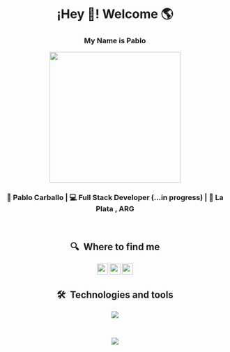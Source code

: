 <h1 align="center">¡Hey 👋! Welcome 🌎</h1>
   <h3 align="center">My Name is Pablo </h3>


<p align="center" width="500">
   <img align="center" width="300" src="https://i.giphy.com/media/zhYSVCirREeIZtONCI/giphy.webp" />
   <!--<img align="center" width="300"src="https://media2.giphy.com/media/v1.Y2lkPTc5MGI3NjExZGVlNzU3ZTU5NjViY2M2NjMzZWQzYTg3YmQwMjFjOTQxYWVhZGIzZSZlcD12MV9pbnRlcm5hbF9naWZzX2dpZklkJmN0PXM/AHLyW9I6F0qqzex1C3/giphy.gif" />-->
  
</p>


<div align="center">
<h3> 👦 Pablo Carballo | 💻 Full Stack Developer (...in progress) | 📍 La Plata , ARG </h3>
</div>

<br>

 <h2 align="center">
  🔍  Where to find me
 </h2>



<p align="center">
<a href="mailto:pscarballo@gmail.com" target="_blank" rel="noopener noreferrer"><img src="https://img.shields.io/badge/Gmail-282C34?logo=gmail&logoColor=D14836" height="25" /></a>
<a href="https://linkedin.com/in/pscarballo" target="_blank" rel="noopener noreferrer"><img src="https://img.shields.io/badge/LinkedIn-282C34?logo=linkedin&logoColor=0077B5" height="25" /></a>   
<a href="https://wa.me/542215227112?text=Hola!%20Te%20contacto%20desde%20github" target="_blank" rel="noopener noreferrer"><img src="https://img.shields.io/badge/WhatsApp-282C34?logo=whatsapp&logoColor=25D366" height="25" /></a>
</p>



<!--<img src="https://img.shields.io/badge/Twitter-282C34?logo=twitter&logoColor=1DA1F2" height="25" />

<img src="https://img.shields.io/badge/Skype-282C34?logo=skype&logoColor=00AFF0" height="25" />

<img src="https://img.shields.io/badge/Discord-282C34?logo=discord&logoColor=5865F2" height="25" />

<img src="https://img.shields.io/badge/Telegram-282C34?logo=telegram&logoColor=2CA5E0" height="25" />-->




<h2 align="center">
  🛠  Technologies and tools 
</h2>



<p align="center">
  <a href="https://skillicons.dev">
    <img src="https://skillicons.dev/icons?i=vscode,html,css,js,react,materialui,sass,git,github,nodejs,express,docker,mongodb,postman,powershell&theme=light" />
  </a>
</p>

<br>

<p align="center">
  <a>
    <img src="https://github-readme-stats.vercel.app/api/top-langs/?username=pscarballo&layout=compact&theme=vision-friendly-dark" />
  </a>
</p>



  

                           
<!--
### Hi there 👋
**pscarballo/pscarballo** is a ✨ _special_ ✨ repository because its `README.md` (this file) appears on your GitHub profile.

Here are some ideas to get you started:

- 🔭 I’m currently working on ...
- 🌱 I’m currently learning ...
- 👯 I’m looking to collaborate on ...
- 🤔 I’m looking for help with ...
- 💬 Ask me about ...
- 📫 How to reach me: ...
- 😄 Pronouns: ...
- ⚡ Fun fact: ...

